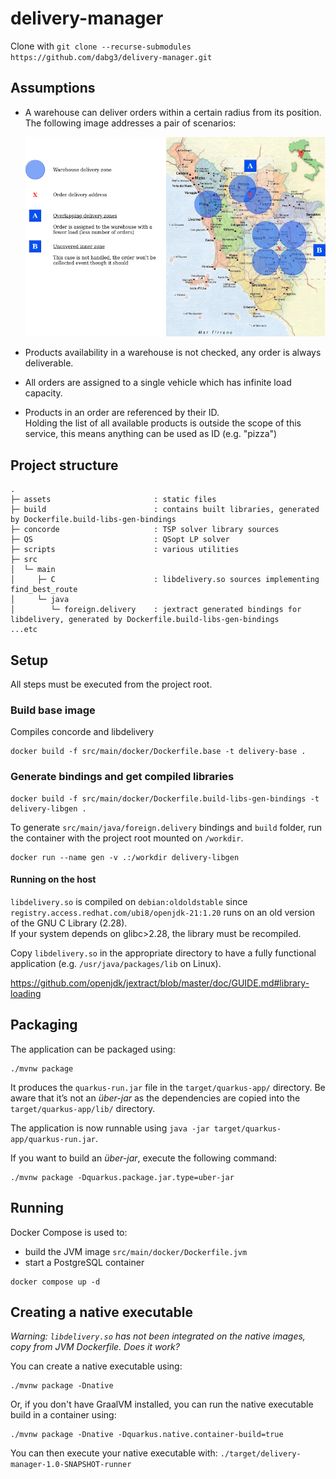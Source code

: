 # delivery-manager

Clone with `git clone --recurse-submodules https://github.com/dabg3/delivery-manager.git`

## Assumptions

* A warehouse can deliver orders within a certain radius from its position.<br>
    The following image addresses a pair of scenarios:

    ![Order allocation](assets/order-allocation.png)

* Products availability in a warehouse is not checked, any order is always deliverable.

* All orders are assigned to a single vehicle which has infinite load capacity.

* Products in an order are referenced by their ID.<br>
    Holding the list of all available products is outside the scope of this service,
    this means anything can be used as ID (e.g. "pizza")

## Project structure

```text
.
├─ assets                       : static files
├─ build                        : contains built libraries, generated by Dockerfile.build-libs-gen-bindings
├─ concorde                     : TSP solver library sources
├─ QS                           : QSopt LP solver
├─ scripts                      : various utilities
├─ src
│  └─ main
│     ├─ C                      : libdelivery.so sources implementing find_best_route
│     └─ java    
│        └─ foreign.delivery    : jextract generated bindings for libdelivery, generated by Dockerfile.build-libs-gen-bindings 
...etc
```

## Setup

All steps must be executed from the project root.


### Build base image

Compiles concorde and libdelivery

```shell
docker build -f src/main/docker/Dockerfile.base -t delivery-base .
```

### Generate bindings and get compiled libraries

```shell
docker build -f src/main/docker/Dockerfile.build-libs-gen-bindings -t delivery-libgen .
```

To generate `src/main/java/foreign.delivery` bindings and `build` folder, 
run the container with the project root mounted on `/workdir`.

```shell
docker run --name gen -v .:/workdir delivery-libgen
```

#### Running on the host

`libdelivery.so` is compiled on `debian:oldoldstable` since `registry.access.redhat.com/ubi8/openjdk-21:1.20`
runs on an old version of the GNU C Library (2.28).<br>
If your system depends on glibc>2.28, the library must be recompiled. 

Copy `libdelivery.so` in the appropriate directory to have a fully functional application 
(e.g. `/usr/java/packages/lib` on Linux). 

https://github.com/openjdk/jextract/blob/master/doc/GUIDE.md#library-loading

## Packaging 

The application can be packaged using:

```shell script
./mvnw package
```

It produces the `quarkus-run.jar` file in the `target/quarkus-app/` directory.
Be aware that it’s not an _über-jar_ as the dependencies are copied into the `target/quarkus-app/lib/` directory.

The application is now runnable using `java -jar target/quarkus-app/quarkus-run.jar`.

If you want to build an _über-jar_, execute the following command:

```shell script
./mvnw package -Dquarkus.package.jar.type=uber-jar
```

## Running

Docker Compose is used to:
* build the JVM image `src/main/docker/Dockerfile.jvm`
* start a PostgreSQL container

```shell
docker compose up -d
```

## Creating a native executable

_Warning: `libdelivery.so` has not been integrated on the native images, copy from JVM Dockerfile.
Does it work?_

You can create a native executable using:

```shell script
./mvnw package -Dnative
```

Or, if you don't have GraalVM installed, you can run the native executable build in a container using:

```shell script
./mvnw package -Dnative -Dquarkus.native.container-build=true
```

You can then execute your native executable with: `./target/delivery-manager-1.0-SNAPSHOT-runner`
